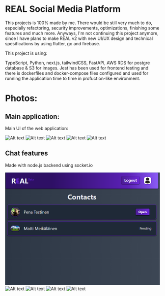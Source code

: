 # REAL Social Media Platform

This projects is 100% made by me. There would be still very much to do, especially refactoring, security improvements, optimizations, finishing some features and much more. Anyways, I'm not continuing this project anymore, since I have plans to make REAL v2 with new UI/UX design and technical spesifications by using flutter, go and firebase.

This project is using: 

TypeScript, Python, next.js, tailwindCSS, FastAPI, AWS RDS for postgre database & S3 for images. Jest has been used for frontend testing and there is dockerfiles and docker-compose files configured and used for running the application time to time in profuction-like environment.

# Photos:
## Main application:
Main UI of the web application:

![Alt text]([IMAGE_URL](https://github.com/Hasse331/personal_websites_v2/blob/main/personal-websites-v2/public/portfolioKuvat/REAL/real.png?raw=true))
![Alt text]([IMAGE_URL](https://github.com/Hasse331/personal_websites_v2/blob/main/personal-websites-v2/public/portfolioKuvat/REAL/real2.png?raw=true))
![Alt text]([IMAGE_URL](https://github.com/Hasse331/personal_websites_v2/blob/main/personal-websites-v2/public/portfolioKuvat/REAL/real3.png?raw=true))
![Alt text]([IMAGE_URL](https://github.com/Hasse331/personal_websites_v2/blob/main/personal-websites-v2/public/portfolioKuvat/REAL/real4.png?raw=true))
![Alt text]([IMAGE_URL](https://github.com/Hasse331/personal_websites_v2/blob/main/personal-websites-v2/public/portfolioKuvat/REAL/real5.png?raw=true))

## Chat features
Made with node.js backend using socket.io

![Alt text](https://github.com/Hasse331/personal_websites_v2/blob/main/personal-websites-v2/public/portfolioKuvat/REAL/chatapi1.png?raw=true)
![Alt text]([IMAGE_URL](https://github.com/Hasse331/personal_websites_v2/blob/main/personal-websites-v2/public/portfolioKuvat/REAL/chatapi2.png?raw=true))
![Alt text]([IMAGE_URL](https://github.com/Hasse331/personal_websites_v2/blob/main/personal-websites-v2/public/portfolioKuvat/REAL/chatapi3.png?raw=true))
![Alt text]([IMAGE_URL](https://github.com/Hasse331/personal_websites_v2/blob/main/personal-websites-v2/public/portfolioKuvat/REAL/chatapi4.png?raw=true))
![Alt text]([IMAGE_URL](https://github.com/Hasse331/personal_websites_v2/blob/main/personal-websites-v2/public/portfolioKuvat/REAL/chatapi5.png?raw=true))


